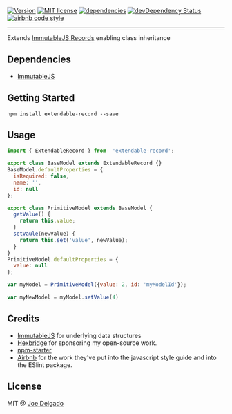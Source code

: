 [![Version](https://img.shields.io/npm/v/extendable-record.svg)](https://www.npmjs.com/package/extendable-record)
[![MIT license](https://img.shields.io/badge/license-MIT-brightgreen.svg)](https://github.com/djoeman84/extendable-record/blob/master/LICENSE)
[![dependencies](https://david-dm.org/djoeman84/extendable-record.svg)](https://david-dm.org/djoeman84/extendable-record)
[![devDependency Status](https://david-dm.org/djoeman84/extendable-record/dev-status.svg)](https://david-dm.org/djoeman84/extendable-record#info=devDependencies)
[![airbnb code style](https://img.shields.io/badge/code%20style-airbnb-fd5c63.svg)](https://github.com/airbnb/javascript)

---
Extends [ImmutableJS Records](http://facebook.github.io/immutable-js/docs/#/Record) enabling class inheritance

## Dependencies
- [ImmutableJS](https://github.com/facebook/immutable-js)

## Getting Started
```shell
npm install extendable-record --save
```

## Usage
```javascript
import { ExtendableRecord } from  'extendable-record';

export class BaseModel extends ExtendableRecord {}
BaseModel.defaultProperties = {
  isRequired: false,
  name: '',
  id: null
};

export class PrimitiveModel extends BaseModel {
  getValue() {
    return this.value;
  }
  setVaule(newValue) {
    return this.set('value', newValue);
  }
}
PrimitiveModel.defaultProperties = {
  value: null
};

var myModel = PrimitiveModel({value: 2, id: 'myModelId'});

var myNewModel = myModel.setValue(4)

```

## Credits

- [ImmutableJS](https://github.com/facebook/immutable-js) for underlying data structures
- [Hexbridge](http://hexbridge.com) for sponsoring my open-source work.
- [npm-starter](https://github.com/deiucanta/npm-starter)
- [Airbnb](http://airbnb.com) for the work they've put into the javascript style guide and into the ESlint package.

## License

MIT @ [Joe Delgado](https://twitter.com/soy_chupacabra)
